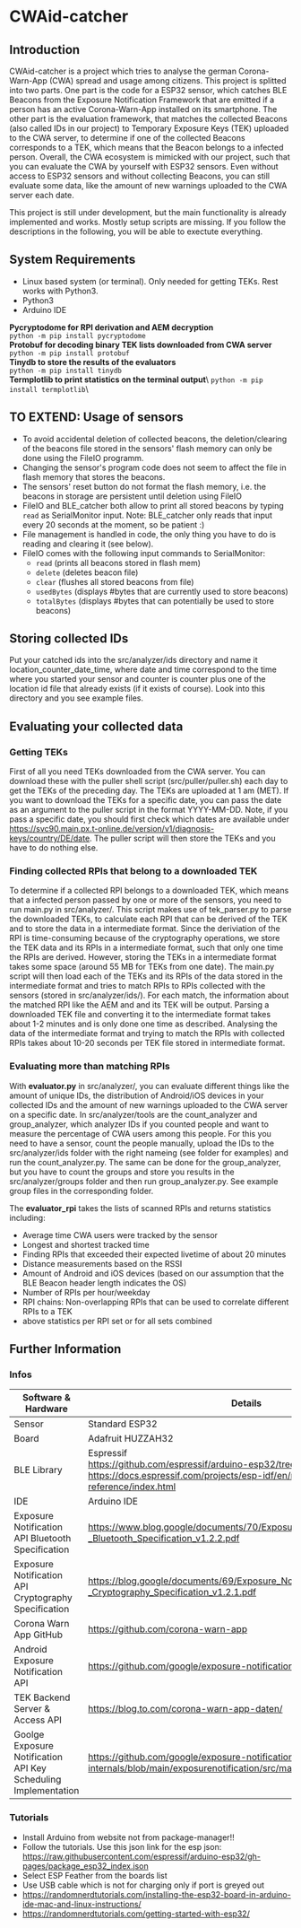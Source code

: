 # CWAid-catcher

## Introduction
CWAid-catcher is a project which tries to analyse the german Corona-Warn-App (CWA) spread and usage among citizens. This project is splitted into two parts. One part is the code for a ESP32 sensor, which catches BLE Beacons from the Exposure Notification Framework that are emitted if a person has an active Corona-Warn-App installed on its smartphone. The other part is the evaluation framework, that matches the collected Beacons (also called IDs in our project) to Temporary Exposure Keys (TEK) uploaded to the CWA server, to determine if one of the collected Beacons corresponds to a TEK, which means that the Beacon belongs to a infected person. Overall, the CWA ecosystem is mimicked with our project, such that you can evaluate the CWA by yourself with ESP32 sensors. Even without access to ESP32 sensors and without collecting Beacons, you can still evaluate some data, like the amount of new warnings uploaded to the CWA server each date.

This project is still under development, but the main functionality is already implemented and works. Mostly setup scripts are missing. If you follow the descriptions in the following, you will be able to exectute everything.

## System Requirements
- Linux based system (or terminal). Only needed for getting TEKs. Rest works with Python3.
- Python3
- Arduino IDE

**Pycryptodome for RPI derivation and AEM decryption**\
`python -m pip install pycryptodome`\
**Protobuf for decoding binary TEK lists downloaded from CWA server**\
`python -m pip install protobuf`\
**Tinydb to store the results of the evaluators**\
`python -m pip install tinydb`\
**Termplotlib to print statistics on the terminal output**\ 
`python -m pip install termplotlib`\

## TO EXTEND: Usage of sensors
- To avoid accidental deletion of collected beacons, the deletion/clearing of the beacons file stored in the sensors' flash memory can only be done using the FileIO programm.
- Changing the sensor's program code does not seem to affect the file in flash memory that stores the beacons.
- The sensors' reset button do not format the flash memory, i.e. the beacons in storage are persistent until deletion using FileIO
- FileIO and BLE_catcher both allow to print all stored beacons by typing `read` as SerialMonitor input. Note: BLE_catcher only reads that input every 20 seconds at the moment, so be patient :)
- File management is handled in code, the only thing you have to do is reading and clearing it (see below).
- FileIO comes with the following input commands to SerialMonitor: 
  - `read` (prints all beacons stored in flash mem)
  - `delete` (deletes beacon file)
  - `clear` (flushes all stored beacons from file)
  - `usedBytes` (displays #bytes that are currently used to store beacons)
  - `totalBytes` (displays #bytes that can potentially be used to store beacons)

## Storing collected IDs
Put your catched ids into the src/analyzer/ids directory and name it location_counter_date_time, where date and time correspond to the time where you started your sensor and counter is counter plus one of the location id file that already exists (if it exists of course). Look into this directory and you see example files.

## Evaluating your collected data
### Getting TEKs
First of all you need TEKs downloaded from the CWA server. You can download these with the puller shell script (src/puller/puller.sh) each day to get the TEKs of the preceding day. The TEKs are uploaded at 1 am (MET). If you want to download the TEKs for a specific date, you can pass the date as an argument to the puller script in the format YYYY-MM-DD. Note, if you pass a specific date, you should first check which dates are available under https://svc90.main.px.t-online.de/version/v1/diagnosis-keys/country/DE/date. The puller script will then store the TEKs and you have to do nothing else.
### Finding collected RPIs that belong to a downloaded TEK
To determine if a collected RPI belongs to a downloaded TEK, which means that a infected person passed by one or more of the sensors, you need to run main.py in src/analyzer/. This script makes use of tek_parser.py to parse the downloaded TEKs, to calculate each RPI that can be derived of the TEK and to store the data in a intermediate format. Since the deriviation of the RPI is time-consuming because of the cryptography operations, we store the TEK data and its RPIs in a intermediate format, such that only one time the RPIs are derived. However, storing the TEKs in a intermediate format takes some space (around 55 MB for TEKs from one date). The main.py script will then load each of the TEKs and its RPIs of the data stored in the intermediate format and tries to match RPIs to RPIs collected with the sensors (stored in src/analyzer/ids/). For each match, the information about the matched RPI like the AEM and and its TEK will be output. Parsing a downloaded TEK file and converting it to the intermediate format takes about 1-2 minutes and is only done one time as described. Analysing the data of the intermediate format and trying to match the RPIs with collected RPIs takes about 10-20 seconds per TEK file stored in intermediate format.
### Evaluating more than matching RPIs
With **evaluator.py** in src/analyzer/, you can evaluate different things like the amount of unique IDs, the distribution of Android/iOS devices in your collected IDs and the amount of new warnings uploaded to the CWA server on a specific date. In src/analyzer/tools are the count_analyzer and group_analyzer, which analyzer IDs if you counted people and want to measure the percentage of CWA users among this people. For this you need to have a sensor, count the people manually, upload the IDs to the src/analyzer/ids folder with the right nameing (see folder for examples) and run the count_analyzer.py. The same can be done for the group_analyzer, but you have to count the groups and store you results in the src/analyzer/groups folder and then run group_analyzer.py. See example group files in the corresponding folder.

The **evaluator_rpi** takes the lists of scanned RPIs and returns statistics including:
- Average time CWA users were tracked by the sensor
- Longest and shortest tracked time
- Finding RPIs that exceeded their expected livetime of about 20 minutes
- Distance measurements based on the RSSI 
- Amount of Android and iOS devices (based on our assumption that the BLE Beacon header length indicates the OS)
- Number of RPIs per hour/weekday
- RPI chains: Non-overlapping RPIs that can be used to correlate different RPIs to a TEK 
- above statistics per RPI set or for all sets combined

## Further Information

### Infos
 Software & Hardware  | Details
------------ | -------------
Sensor | Standard ESP32
Board | Adafruit HUZZAH32
BLE Library | Espressif<br>https://github.com/espressif/arduino-esp32/tree/master/libraries/BLE<br>https://docs.espressif.com/projects/esp-idf/en/release-v4.1/api-reference/index.html
IDE | Arduino IDE
Exposure Notification API Bluetooth Specification | https://www.blog.google/documents/70/Exposure_Notification_-_Bluetooth_Specification_v1.2.2.pdf
Exposure Notification API Cryptography Specification | https://blog.google/documents/69/Exposure_Notification_-_Cryptography_Specification_v1.2.1.pdf
Corona Warn App GitHub | https://github.com/corona-warn-app
Android Exposure Notification API | https://github.com/google/exposure-notifications-android
TEK Backend Server & Access API | https://blog.to.com/corona-warn-app-daten/
Goolge Exposure Notification API Key Scheduling Implementation | https://github.com/google/exposure-notifications-internals/blob/main/exposurenotification/src/main/cpp/matching_helper.cc


### Tutorials
 - Install Arduino from website not from package-manager!!
 - Follow the tutorials. Use this json link for the esp json: https://raw.githubusercontent.com/espressif/arduino-esp32/gh-pages/package_esp32_index.json
 - Select ESP Feather from the boards list
 - Use USB cable which is not for charging only if port is greyed out
 - https://randomnerdtutorials.com/installing-the-esp32-board-in-arduino-ide-mac-and-linux-instructions/
 - https://randomnerdtutorials.com/getting-started-with-esp32/
